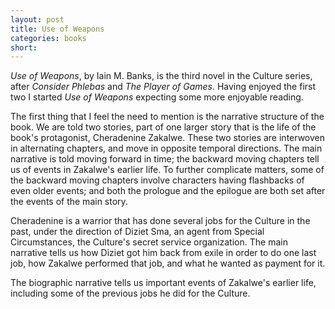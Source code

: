 ```yaml
---
layout: post
title: Use of Weapons
categories: books
short: 
---
```


*Use of Weapons*, by Iain M. Banks, is the third novel in the Culture series,
after *Consider Phlebas* and *The Player of Games*. Having enjoyed the first two
I started *Use of Weapons* expecting some more enjoyable reading.

The first thing that I feel the need to mention is the narrative structure of
the book. We are told two stories, part of one larger story that is the
life of the book's protagonist, Cheradenine Zakalwe. These two stories are
interwoven in alternating chapters, and move in opposite temporal directions.
The main narrative is told moving forward in time; the backward moving chapters
tell us of events in Zakalwe's earlier life. To further complicate matters, some
of the backward moving chapters involve characters having flashbacks of even
older events; and both the prologue and the epilogue are both set after the
events of the main story.

Cheradenine is a warrior that has done several jobs for the Culture in the past,
under the direction of Diziet Sma, an agent from Special Circumstances, the
Culture's secret service organization. The main narrative tells us how Diziet
got him back from exile in order to do one last job, how Zakalwe performed that
job, and what he wanted as payment for it.

The biographic narrative tells us important events of Zakalwe's earlier life,
including some of the previous jobs he did for the Culture.



